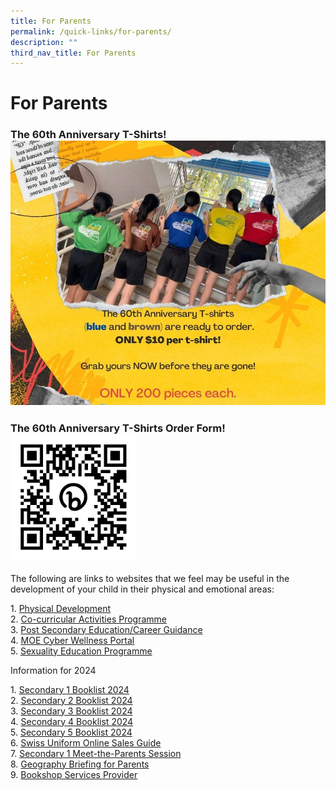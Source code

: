 ```yaml
---
title: For Parents
permalink: /quick-links/for-parents/
description: ""
third_nav_title: For Parents
---
```

# For Parents

### The 60th Anniversary T-Shirts!![The 60th Anniversary T Shirts](/images/the%2060th%20anniversary%20t-shirts.jpeg)

### The 60th Anniversary T-Shirts Order Form!<img src="/images/the%2060th%20anniversary%20t-shirt%20order%20form.jpeg" style="width: 40%">


The following are links to websites that we feel may be useful in the development of your child in their physical and emotional areas:


1\. [Physical Development](physical-development/)<br>
2\.  [Co-curricular Activities Programme](co-curricular-activities-programme/)  <br>
3\.  [Post Secondary Education/Career Guidance](post-secondary-educationcareer-guidance/)  <br>
4\.  [MOE Cyber Wellness Portal](https://www.moe.gov.sg/education-in-sg/our-programmes/cyber-wellness)  <br>
5\.  [Sexuality Education Programme](https://www.moe.gov.sg/education-in-sg/our-programmes/sexuality-education)

Information for 2024

1\.  [Secondary 1 Booklist 2024](/files/Secondary%201%20Registration/swiss%20cottage%20secondary%20school%20booklist%202024%20final%20sec%201_241023(1).pdf) <br>
2\.  [Secondary 2 Booklist 2024](/files/Secondary%201%20Registration/swiss%20cottage%20secondary%20school%20booklist%202024%20final%20sec%202.pdf)  <br>
3\.  [Secondary 3 Booklist 2024](/files/Secondary%201%20Registration/swiss%20cottage%20secondary%20school%20booklist%202024%20final%20sec%203.pdf) <br>
4\.  [Secondary 4 Booklist 2024](/files/Secondary%201%20Registration/swiss%20cottage%20secondary%20school%20booklist%202024%20final%20sec%204(1).pdf)  <br>
5\.  [Secondary 5 Booklist 2024](/files/Secondary%201%20Registration/swiss%20cottage%20secondary%20school%20booklist%202024%20final%20sec%205.pdf)  <br>
6\.  [Swiss Uniform Online Sales Guide](/files/For%20parents/swiss%20uniform%2023%20(2).pdf)  <br>
7\.  [Secondary 1 Meet-the-Parents Session](/files/For%20parents/2023-S1-MTP-Combined-Slides-vSchWebsite.pdf)<br>
8\.  [Geography Briefing for Parents](/files/For%20parents/2023-Geography-Briefing-For-Parents.pdf)<br>
9\.  [Bookshop Services Provider](/files/For%20parents/new%20bookshop%20services%20provider%20wef%201%20apr%202023.pdf)